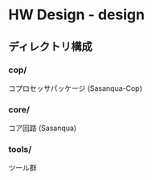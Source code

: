 # HW Design - design

## ディレクトリ構成

### cop/

コプロセッサパッケージ (Sasanqua-Cop)

### core/

コア回路 (Sasanqua)

### tools/

ツール群
